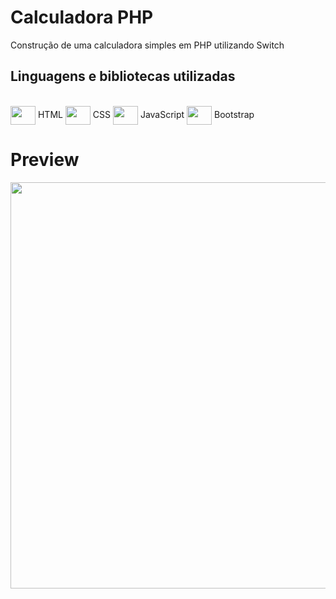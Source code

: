 # Calculadora PHP
Construção de uma calculadora simples em PHP utilizando Switch
<h2>Linguagens e bibliotecas utilizadas </h2>
<div style="display: inline_block">
  <br> <img align="center" height="30" width="40" src="https://cdn.jsdelivr.net/gh/devicons/devicon/icons/html5/html5-original.svg"> HTML
    <img align="center" height="30" width="40" src="https://cdn.jsdelivr.net/gh/devicons/devicon/icons/css3/css3-original.svg"> CSS
     <img align="center" height="30" width="40" src="https://cdn.jsdelivr.net/gh/devicons/devicon/icons/javascript/javascript-original.svg"> JavaScript
  <img align="center" height="30" width="40" src="https://cdn.jsdelivr.net/gh/devicons/devicon/icons/bootstrap/bootstrap-original.svg"> Bootstrap
  

  
</div>
<h1>Preview</h1>

<img width="650px" src="zodiaco.png">


